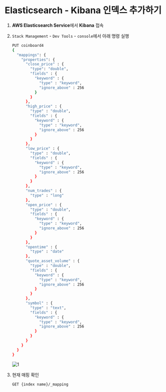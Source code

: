 # Elasticsearch - Kibana 인덱스 추가하기

1. **AWS Elasticsearch Service**에서 **Kibana** 접속
2. `Stack Management` - `Dev Tools` - `console`에서 아래 명령 실행

    ```bash
    PUT coinboard4
    {
      "mappings": {
        "properties": {
          "close_price" : {
            "type": "double",
            "fields" : {
              "keyword" : {
                "type" : "keyword",
                "ignore_above" : 256
              }
            }
          },
          "high_price" : {
            "type" : "double",
            "fields" : {
              "keyword" : {
                "type" : "keyword",
                "ignore_above" : 256
              }
            }
          },
          "low_price" : {
            "type" : "double",
            "fields" : {
              "keyword" : {
                "type" : "keyword",
                "ignore_above" : 256
              }
            }
          },
          "num_trades" : {
            "type" : "long"
          },
          "open_price" : {
            "type" : "double",
            "fields" : {
              "keyword" : {
                "type" : "keyword",
                "ignore_above" : 256
              }
            }
          },
          "opentime" : {
            "type" : "date"
          },
          "quote_asset_volume" : {
            "type" : "double",
            "fields" : {
              "keyword" : {
                "type" : "keyword",
                "ignore_above" : 256
              }
            }
          },
          "symbol" : {
            "type" : "text",
            "fields" : {
              "keyword" : {
                "type" : "keyword",
                "ignore_above" : 256
              }
            }
          }
        }
      }
    }
    ```

    ![1](https://s3.us-west-2.amazonaws.com/secure.notion-static.com/95f08d9c-a2cf-4e8f-9a5b-053e8a3975d5/Untitled.png?X-Amz-Algorithm=AWS4-HMAC-SHA256&X-Amz-Credential=AKIAT73L2G45O3KS52Y5%2F20210625%2Fus-west-2%2Fs3%2Faws4_request&X-Amz-Date=20210625T134403Z&X-Amz-Expires=86400&X-Amz-Signature=db97be6c86d50bcea0b14dd5ba3671a9cb56eec36ceb6b1001e05266a7c534ba&X-Amz-SignedHeaders=host&response-content-disposition=filename%20%3D%22Untitled.png%22)

3. 현재 매핑 확인

    ```bash
    GET {index name}/_mapping
    ```